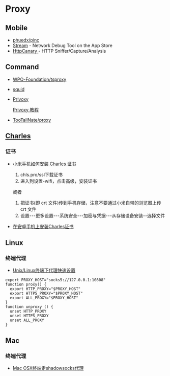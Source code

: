 # Proxy

## Mobile

- [phuedx/pinc](https://github.com/phuedx/pinc)
- [Stream](https://apps.apple.com/us/app/stream-network-debug-tool/id1312141691) - Network Debug Tool on the App Store
- [HttpCanary ](https://apkpure.com/httpcanary-%E2%80%94-http-sniffer-capture-analysis/com.guoshi.httpcanary) - HTTP Sniffer/Capture/Analysis

## Command

- [WPO-Foundation/tsproxy](https://github.com/WPO-Foundation/tsproxy)
- [squid](http://www.squid-cache.org/)
- [Privoxy](https://www.privoxy.org/)

    [Privoxy 教程](https://blog.zfanw.com/privoxy-tutorial/)

- [TooTallNate/proxy](https://github.com/TooTallNate/proxy)

## [Charles](https://www.charlesproxy.com)

### 证书

- [小米手机如何安装 Charles 证书](https://testerhome.com/topics/9445)

    1. chls.pro/ssl下载证书
    2. 进入到设置-wifi，点击高级，安装证书

    或者

    1. 把证书(即 crt 文件)传到手机存储，注意不要通过小米自带的浏览器上传 crt 文件
    2. 设置---更多设置---系统安全---加密与凭据---从存储设备安装--选择文件

- [在安卓手机上安装Charles证书](https://cosmeapp.github.io/2017/09/26/install-charles-certificate-android/)

## Linux

### 终端代理

- [Unix/Linux终端下代理快速设置](http://sunisdown.me/unixlinuxzhong-duan-xia-dai-li-kuai-su-she-zhi.html)

```shell
export PROXY_HOST="socks5://127.0.0.1:10808"
function proxy() {
  export HTTP_PROXY="$PROXY_HOST"
  export HTTPS_PROXY="$PROXY_HOST"
  export ALL_PROXY="$PROXY_HOST"
}
function unproxy () {
  unset HTTP_PROXY
  unset HTTPS_PROXY
  unset ALL_PROXY
}
```

## Mac

### 终端代理

- [Mac OSX终端走shadowsocks代理](https://github.com/mrdulin/blog/issues/18)
